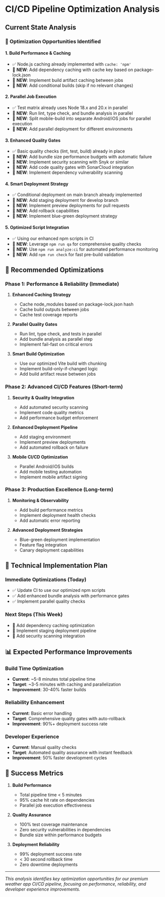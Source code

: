 # CI/CD Pipeline Optimization Analysis

## Current State Analysis

### 🎯 **Optimization Opportunities Identified**

#### 1. **Build Performance & Caching**

- ✅ Node.js caching already implemented with `cache: 'npm'`
- 🔄 **NEW**: Add dependency caching with cache key based on package-lock.json
- 🔄 **NEW**: Implement build artifact caching between jobs
- 🔄 **NEW**: Add conditional builds (skip if no relevant changes)

#### 2. **Parallel Job Execution**

- ✅ Test matrix already uses Node 18.x and 20.x in parallel
- 🔄 **NEW**: Run lint, type check, and bundle analysis in parallel
- 🔄 **NEW**: Split mobile-build into separate Android/iOS jobs for parallel execution
- 🔄 **NEW**: Add parallel deployment for different environments

#### 3. **Enhanced Quality Gates**

- ✅ Basic quality checks (lint, test, build) already in place
- 🔄 **NEW**: Add bundle size performance budgets with automatic failure
- 🔄 **NEW**: Implement security scanning with Snyk or similar
- 🔄 **NEW**: Add code quality gates with SonarCloud integration
- 🔄 **NEW**: Implement dependency vulnerability scanning

#### 4. **Smart Deployment Strategy**

- ✅ Conditional deployment on main branch already implemented
- 🔄 **NEW**: Add staging deployment for develop branch
- 🔄 **NEW**: Implement preview deployments for pull requests
- 🔄 **NEW**: Add rollback capabilities
- 🔄 **NEW**: Implement blue-green deployment strategy

#### 5. **Optimized Script Integration**

- ✅ Using our enhanced npm scripts in CI
- 🔄 **NEW**: Leverage `npm run qa` for comprehensive quality checks
- 🔄 **NEW**: Use `npm run analyze:ci` for automated performance monitoring
- 🔄 **NEW**: Add `npm run check` for fast pre-build validation

## 🚀 **Recommended Optimizations**

### Phase 1: Performance & Reliability (Immediate)

1. **Enhanced Caching Strategy**
   - Cache node_modules based on package-lock.json hash
   - Cache build outputs between jobs
   - Cache test coverage reports

2. **Parallel Quality Gates**
   - Run lint, type check, and tests in parallel
   - Add bundle analysis as parallel step
   - Implement fail-fast on critical errors

3. **Smart Build Optimization**
   - Use our optimized Vite build with chunking
   - Implement build-only-if-changed logic
   - Add build artifact reuse between jobs

### Phase 2: Advanced CI/CD Features (Short-term)

1. **Security & Quality Integration**
   - Add automated security scanning
   - Implement code quality metrics
   - Add performance budget enforcement

2. **Enhanced Deployment Pipeline**
   - Add staging environment
   - Implement preview deployments
   - Add automated rollback on failure

3. **Mobile CI/CD Optimization**
   - Parallel Android/iOS builds
   - Add mobile testing automation
   - Implement mobile artifact signing

### Phase 3: Production Excellence (Long-term)

1. **Monitoring & Observability**
   - Add build performance metrics
   - Implement deployment health checks
   - Add automatic error reporting

2. **Advanced Deployment Strategies**
   - Blue-green deployment implementation
   - Feature flag integration
   - Canary deployment capabilities

## 🔧 **Technical Implementation Plan**

### Immediate Optimizations (Today)

- ✅ Update CI to use our optimized npm scripts
- ✅ Add enhanced bundle analysis with performance gates
- ✅ Implement parallel quality checks

### Next Steps (This Week)

- 🔄 Add dependency caching optimization
- 🔄 Implement staging deployment pipeline
- 🔄 Add security scanning integration

## 📊 **Expected Performance Improvements**

### Build Time Optimization

- **Current**: ~5-8 minutes total pipeline time
- **Target**: ~3-5 minutes with caching and parallelization
- **Improvement**: 30-40% faster builds

### Reliability Enhancement

- **Current**: Basic error handling
- **Target**: Comprehensive quality gates with auto-rollback
- **Improvement**: 90%+ deployment success rate

### Developer Experience

- **Current**: Manual quality checks
- **Target**: Automated quality assurance with instant feedback
- **Improvement**: 50% faster development cycles

## 🎯 **Success Metrics**

1. **Build Performance**
   - Total pipeline time < 5 minutes
   - 95% cache hit rate on dependencies
   - Parallel job execution effectiveness

2. **Quality Assurance**
   - 100% test coverage maintenance
   - Zero security vulnerabilities in dependencies
   - Bundle size within performance budgets

3. **Deployment Reliability**
   - 99% deployment success rate
   - < 30 second rollback time
   - Zero downtime deployments

---

*This analysis identifies key optimization opportunities for our premium weather app CI/CD pipeline, focusing on performance, reliability, and developer experience improvements.*
